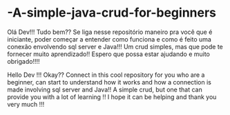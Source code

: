 # -A-simple-java-crud-for-beginners
Olá Dev!!! Tudo bem?? Se liga nesse repositório maneiro pra você que é iniciante, poder começar a entender como funciona e como é feito uma conexão envolvendo sql server e Java!!! 
Um crud simples, mas que pode te fornecer muito aprendizado!! Espero que possa estar ajudando e muito obrigado!!!!      


Hello Dev !!! Okay?? Connect in this cool repository for you who are a beginner, can start to understand how it works and how a connection is made involving sql server and Java!! 
A simple crud, but one that can provide you with a lot of learning !! 
I hope it can be helping and thank you very much !!!
